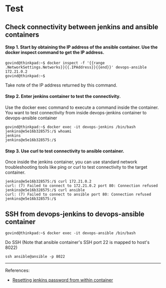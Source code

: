
# Test

## Check connectivity between jenkins and ansible containers

#### Step 1. Start by obtaining the IP address of the ansible container. Use the docker inspect command to get the IP address.

```
govind@thinkpad:~$ docker inspect -f '{{range .NetworkSettings.Networks}}{{.IPAddress}}{{end}}' devops-ansible 
172.21.0.2
govind@thinkpad:~$ 

```

Take note of the IP address returned by this command.

#### Step 2. Enter jenkins container to test the connectivity.

Use the docker exec command to execute a command inside the container. You want to test connectivity from inside devops-jenkins container to devops-ansible container

```
govind@thinkpad:~$ docker exec -it devops-jenkins /bin/bash
jenkins@e5e16b328575:/$ whoami
jenkins
jenkins@e5e16b328575:/$ 
```

#### Step 3. Use curl to test connectivity to ansible container.

Once inside the jenkins container, you can use standard network troubleshooting tools like ping or curl to test connectivity to the target container.

```
jenkins@e5e16b328575:/$ curl 172.21.0.2
curl: (7) Failed to connect to 172.21.0.2 port 80: Connection refused
jenkins@e5e16b328575:/$ curl ansible
curl: (7) Failed to connect to ansible port 80: Connection refused
jenkins@e5e16b328575:/$ 
```

## SSH from devops-jenkins to devops-ansible container

```
govind@thinkpad:~$ docker exec -it devops-ansible /bin/bash
```

Do SSH (Note that ansible container's SSH port 22 is mapped to host's 8022)

```
ssh ansible@ansible -p 8022
```

---

References:
- [Resetting jenkins password from within container](https://upadhyaymanas3.medium.com/how-to-reset-jenkins-password-in-docker-containers-in-just-10-simple-steps-1370c049bbd7)
